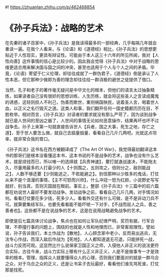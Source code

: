 #! https://zhuanlan.zhihu.com/p/462468854

# 《孙子兵法》：战略的艺术

在先秦的诸子百家中，《孙子兵法》是我读得最多的一部经典，几乎每隔几年就会重读一遍。在我个人看来，与《论语》和《道德经》相比，《孙子兵法》的思想更贴近于人性现实，更具有辩证性。可能由于本人这三十六年的所见所闻，我对【人性向善】这件事情的信心是比较少的。因此我会觉得《孙子兵法》中对于战略的思维更适合用来解决国与国之间的冲突，甚至也适用于个人与个人之间的矛盾。毕竟，《论语》寄望于仁义伦理，却往往成就了一群伪君子，《道德经》倒是承认了人性本恶，但它那种少做即为善的理念却往往给一群消极的避世之徒提供了借口。

当然，孔子和老子的著作毫无疑问是中华文化的根本，但他们的语言太过抽象精炼，如果读者自己没有很好的思想训练，人生历练，就会将这些圣人之言读成魔鬼的诱惑，这轻则损人不利己，伪善而欺世，重则祸国殃民，说着圣人言，喝着世人血，以正义之名行毁灭之道。这类人和事，我们翻开任何一国史籍都历历在目，不胜枚举。相对而言，《孙子兵法》对读者的要求就没有那么严苛了，因为谈到战争就已是人世间的至凶之器了，人世间的事情无论如何恶意操作，结果再坏也坏不过战争去。孙子上来第一句就直接告诉世人【兵者，国之大事，死生之地，存亡之道】，至于世人要怎么做，就自己去掂量掂量，看看自己几斤几两吧。光就这点坦率，就非常合我的胃口。

《孙子兵法》这书名在西方被翻译成了《The Art Of War》，我觉得最初翻译这本书的那哥们是根本没看懂这本书，这本书说的不是战争的艺术，战争也没有什么艺术，就是烧钱而已，所以唯一的选择就【兵贵神速】，要打就速战速决，不能拖太久，尽量用最多的人打最少的人【十则围之，五则攻之，倍则分之，敌则能战之】，人数不够还要【少则能逃之，不若能避之】。别信那种以少胜多的鬼话，打仗从来不是个浪漫的事情，【主不可怒而兴师】，什么冲冠一怒为红颜，小说野史写写就好，别当真，否则灭国就在眼前。事实上，整部《孙子兵法》十三篇中的前六篇都在劝说世人最好不要发动战争。发动战争之前，看看自己几斤几两，对手情况如何。看看打仗要花多少钱，死多少人。看看外交还有什么可做，是不是非动刀兵不可。就算要集结军队，也要先看看能不能吓唬一下对手，【不战而屈人之兵，善之善者也】。这些都不是在说战争的艺术，这是在说用战略避免战争的艺术。

即使是后七篇具体讨论战争，焦点也在如何让军队纪律严明，奖罚有据，行军合理，不莽撞行事的问题上，围绕的也就是人性和地理而已，非常客观理性。譬如说，孙子告诉我们，本土作战为【散地】，人心顾念家中老小，反而易出逃兵，无法专心作战，而深入敌后作战为【死地】，人人都知道退无可退，只能拼死一战，战斗力反而可观。这显然比什么说保家卫国正义之师，入侵他人非正义的说法更符合实际，古往今来，战斗力实际上哪有什么正义非正义，人是不是做事专一才是效率的根本。管理，指挥众人就要懂得众人的心理，否则我们要面对的就是一群乌合之众，对于乌合之众的正义，还是让书呆子去玩最好，看看他们谁先骂死谁，打仗那是找死。
